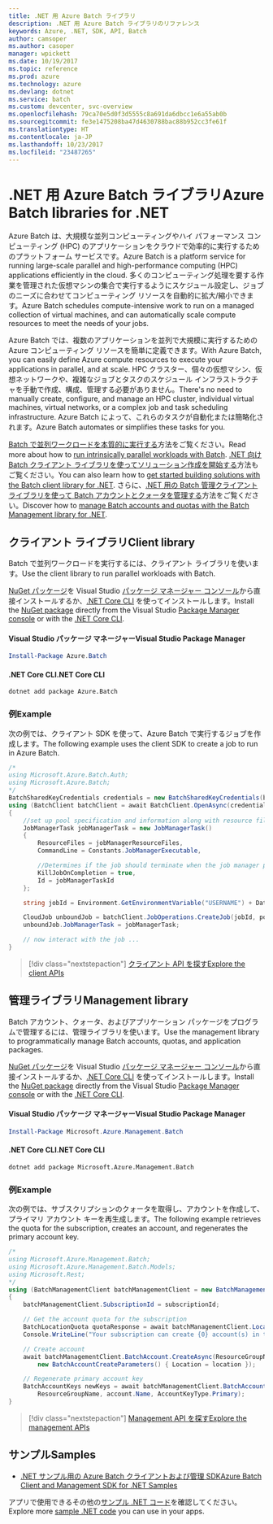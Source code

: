 ```yaml
---
title: .NET 用 Azure Batch ライブラリ
description: .NET 用 Azure Batch ライブラリのリファレンス
keywords: Azure, .NET, SDK, API, Batch
author: camsoper
ms.author: casoper
manager: wpickett
ms.date: 10/19/2017
ms.topic: reference
ms.prod: azure
ms.technology: azure
ms.devlang: dotnet
ms.service: batch
ms.custom: devcenter, svc-overview
ms.openlocfilehash: 79ca70e5d0f3d5555c8a691da6dbcc1e6a55ab0b
ms.sourcegitcommit: fe3e1475208ba47d4630788bac88b952cc3fe61f
ms.translationtype: HT
ms.contentlocale: ja-JP
ms.lasthandoff: 10/23/2017
ms.locfileid: "23487265"
---
```

# <a name="azure-batch-libraries-for-net"></a><span data-ttu-id="115fa-104">.NET 用 Azure Batch ライブラリ</span><span class="sxs-lookup"><span data-stu-id="115fa-104">Azure Batch libraries for .NET</span></span>

<span data-ttu-id="115fa-105">Azure Batch は、大規模な並列コンピューティングやハイ パフォーマンス コンピューティング (HPC) のアプリケーションをクラウドで効率的に実行するためのプラットフォーム サービスです。</span><span class="sxs-lookup"><span data-stu-id="115fa-105">Azure Batch is a platform service for running large-scale parallel and high-performance computing (HPC) applications efficiently in the cloud.</span></span> <span data-ttu-id="115fa-106">多くのコンピューティング処理を要する作業を管理された仮想マシンの集合で実行するようにスケジュール設定し、ジョブのニーズに合わせてコンピューティング リソースを自動的に拡大/縮小できます。</span><span class="sxs-lookup"><span data-stu-id="115fa-106">Azure Batch schedules compute-intensive work to run on a managed collection of virtual machines, and can automatically scale compute resources to meet the needs of your jobs.</span></span>

<span data-ttu-id="115fa-107">Azure Batch では、複数のアプリケーションを並列で大規模に実行するための Azure コンピューティング リソースを簡単に定義できます。</span><span class="sxs-lookup"><span data-stu-id="115fa-107">With Azure Batch, you can easily define Azure compute resources to execute your applications in parallel, and at scale.</span></span> <span data-ttu-id="115fa-108">HPC クラスター、個々の仮想マシン、仮想ネットワークや、複雑なジョブとタスクのスケジュール インフラストラクチャを手動で作成、構成、管理する必要がありません。</span><span class="sxs-lookup"><span data-stu-id="115fa-108">There's no need to manually create, configure, and manage an HPC cluster, individual virtual machines, virtual networks, or a complex job and task scheduling infrastructure.</span></span> <span data-ttu-id="115fa-109">Azure Batch によって、これらのタスクが自動化または簡略化されます。</span><span class="sxs-lookup"><span data-stu-id="115fa-109">Azure Batch automates or simplifies these tasks for you.</span></span>

<span data-ttu-id="115fa-110">[Batch で並列ワークロードを本質的に実行する](/azure/batch/batch-technical-overview)方法をご覧ください。</span><span class="sxs-lookup"><span data-stu-id="115fa-110">Read more about how to [run intrinsically parallel workloads with Batch](/azure/batch/batch-technical-overview).</span></span> <span data-ttu-id="115fa-111">[.NET 向け Batch クライアント ライブラリを使ってソリューション作成を開始する](/azure/batch/batch-dotnet-get-started)方法もご覧ください。</span><span class="sxs-lookup"><span data-stu-id="115fa-111">You can also learn how to [get started building solutions with the Batch client library for .NET](/azure/batch/batch-dotnet-get-started).</span></span> <span data-ttu-id="115fa-112">さらに、[.NET 用の Batch 管理クライアント ライブラリを使って Batch アカウントとクォータを管理する](/azure/batch/batch-management-dotnet)方法をご覧ください。</span><span class="sxs-lookup"><span data-stu-id="115fa-112">Discover how to [manage Batch accounts and quotas with the Batch Management library for .NET](/azure/batch/batch-management-dotnet).</span></span>

## <a name="client-library"></a><span data-ttu-id="115fa-113">クライアント ライブラリ</span><span class="sxs-lookup"><span data-stu-id="115fa-113">Client library</span></span>

<span data-ttu-id="115fa-114">Batch で並列ワークロードを実行するには、クライアント ライブラリを使います。</span><span class="sxs-lookup"><span data-stu-id="115fa-114">Use the client library to run parallel workloads with Batch.</span></span>

<span data-ttu-id="115fa-115">[NuGet パッケージ](https://www.nuget.org/packages/Azure.Batch)を Visual Studio [パッケージ マネージャー コンソール][PackageManager]から直接インストールするか、[.NET Core CLI][DotNetCLI] を使ってインストールします。</span><span class="sxs-lookup"><span data-stu-id="115fa-115">Install the [NuGet package](https://www.nuget.org/packages/Azure.Batch) directly from the Visual Studio [Package Manager console][PackageManager] or with the [.NET Core CLI][DotNetCLI].</span></span>

#### <a name="visual-studio-package-manager"></a><span data-ttu-id="115fa-116">Visual Studio パッケージ マネージャー</span><span class="sxs-lookup"><span data-stu-id="115fa-116">Visual Studio Package Manager</span></span>

```powershell
Install-Package Azure.Batch
```

#### <a name="net-core-cli"></a><span data-ttu-id="115fa-117">.NET Core CLI</span><span class="sxs-lookup"><span data-stu-id="115fa-117">.NET Core CLI</span></span>

```bash
dotnet add package Azure.Batch
```

### <a name="example"></a><span data-ttu-id="115fa-118">例</span><span class="sxs-lookup"><span data-stu-id="115fa-118">Example</span></span>

<span data-ttu-id="115fa-119">次の例では、クライアント SDK を使って、Azure Batch で実行するジョブを作成します。</span><span class="sxs-lookup"><span data-stu-id="115fa-119">The following example uses the client SDK to create a job to run in Azure Batch.</span></span>

```csharp
/*
using Microsoft.Azure.Batch.Auth;
using Microsoft.Azure.Batch;
*/
BatchSharedKeyCredentials credentials = new BatchSharedKeyCredentials(batchUrl, accountName, accountKey);
using (BatchClient batchClient = await BatchClient.OpenAsync(credentials))
{
    //set up pool specification and information along with resource files here
    JobManagerTask jobManagerTask = new JobManagerTask()
    {
        ResourceFiles = jobManagerResourceFiles,
        CommandLine = Constants.JobManagerExecutable,

        //Determines if the job should terminate when the job manager process exits.
        KillJobOnCompletion = true,
        Id = jobManagerTaskId
    };

    string jobId = Environment.GetEnvironmentVariable("USERNAME") + DateTime.UtcNow.ToString("yyyyMMdd-HHmmss");

    CloudJob unboundJob = batchClient.JobOperations.CreateJob(jobId, poolInformation);
    unboundJob.JobManagerTask = jobManagerTask;

    // now interact with the job ...
}
```

> [!div class="nextstepaction"]
> [<span data-ttu-id="115fa-120">クライアント API を探す</span><span class="sxs-lookup"><span data-stu-id="115fa-120">Explore the client APIs</span></span>](/dotnet/api/overview/azure/batch/client)

## <a name="management-library"></a><span data-ttu-id="115fa-121">管理ライブラリ</span><span class="sxs-lookup"><span data-stu-id="115fa-121">Management library</span></span>

<span data-ttu-id="115fa-122">Batch アカウント、クォータ、およびアプリケーション パッケージをプログラムで管理するには、管理ライブラリを使います。</span><span class="sxs-lookup"><span data-stu-id="115fa-122">Use the management library to programmatically manage Batch accounts, quotas, and application packages.</span></span>

<span data-ttu-id="115fa-123">[NuGet パッケージ](https://www.nuget.org/packages/Microsoft.Azure.Management.Batch)を Visual Studio [パッケージ マネージャー コンソール][PackageManager]から直接インストールするか、[.NET Core CLI][DotNetCLI] を使ってインストールします。</span><span class="sxs-lookup"><span data-stu-id="115fa-123">Install the [NuGet package](https://www.nuget.org/packages/Microsoft.Azure.Management.Batch) directly from the Visual Studio [Package Manager console][PackageManager] or with the [.NET Core CLI][DotNetCLI].</span></span>

#### <a name="visual-studio-package-manager"></a><span data-ttu-id="115fa-124">Visual Studio パッケージ マネージャー</span><span class="sxs-lookup"><span data-stu-id="115fa-124">Visual Studio Package Manager</span></span>

```powershell
Install-Package Microsoft.Azure.Management.Batch
```

#### <a name="net-core-cli"></a><span data-ttu-id="115fa-125">.NET Core CLI</span><span class="sxs-lookup"><span data-stu-id="115fa-125">.NET Core CLI</span></span>

```bash
dotnet add package Microsoft.Azure.Management.Batch
```

### <a name="example"></a><span data-ttu-id="115fa-126">例</span><span class="sxs-lookup"><span data-stu-id="115fa-126">Example</span></span>

<span data-ttu-id="115fa-127">次の例では、サブスクリプションのクォータを取得し、アカウントを作成して、プライマリ アカウント キーを再生成します。</span><span class="sxs-lookup"><span data-stu-id="115fa-127">The following example retrieves the quota for the subscription, creates an account, and regenerates the primary account key.</span></span>

```csharp
/*
using Microsoft.Azure.Management.Batch;
using Microsoft.Azure.Management.Batch.Models;
using Microsoft.Rest;
*/
using (BatchManagementClient batchManagementClient = new BatchManagementClient(new TokenCredentials(accessToken)))
{
    batchManagementClient.SubscriptionId = subscriptionId;

    // Get the account quota for the subscription
    BatchLocationQuota quotaResponse = await batchManagementClient.Location.GetQuotasAsync(location);
    Console.WriteLine("Your subscription can create {0} account(s) in the {1} region.", quotaResponse.AccountQuota, location);

    // Create account
    await batchManagementClient.BatchAccount.CreateAsync(ResourceGroupName, accountName, 
        new BatchAccountCreateParameters() { Location = location });

    // Regenerate primary account key
    BatchAccountKeys newKeys = await batchManagementClient.BatchAccount.RegenerateKeyAsync(
        ResourceGroupName, account.Name, AccountKeyType.Primary);
}
```

> [!div class="nextstepaction"]
> [<span data-ttu-id="115fa-128">Management API を探す</span><span class="sxs-lookup"><span data-stu-id="115fa-128">Explore the management APIs</span></span>](/dotnet/api/overview/azure/batch/management)

## <a name="samples"></a><span data-ttu-id="115fa-129">サンプル</span><span class="sxs-lookup"><span data-stu-id="115fa-129">Samples</span></span>

* [<span data-ttu-id="115fa-130">.NET サンプル用の Azure Batch クライアントおよび管理 SDK</span><span class="sxs-lookup"><span data-stu-id="115fa-130">Azure Batch Client and Management SDK for .NET Samples</span></span>](https://github.com/Azure/azure-batch-samples/tree/master/CSharp)

<span data-ttu-id="115fa-131">アプリで使用できるその他の[サンプル .NET コード](https://azure.microsoft.com/resources/samples/?platform=dotnet)を確認してください。</span><span class="sxs-lookup"><span data-stu-id="115fa-131">Explore more [sample .NET code](https://azure.microsoft.com/resources/samples/?platform=dotnet) you can use in your apps.</span></span>

[PackageManager]: https://docs.microsoft.com/nuget/tools/package-manager-console
[DotNetCLI]: https://docs.microsoft.com/dotnet/core/tools/dotnet-add-package
